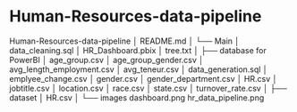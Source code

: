 # Human-Resources-data-pipeline

Human-Resources-data-pipeline
│   README.md
│
└── Main
    │   data_cleaning.sql
    │   HR_Dashboard.pbix
    │   tree.txt
    │
    ├── database for PowerBI
    │       age_group.csv
    │       age_group_gender.csv
    │       avg_length_employment.csv
    │       avg_teneur.csv
    │       data_generation.sql
    │       emplyee_change.csv
    │       gender.csv
    │       gender_department.csv
    │       HR.csv
    │       jobtitle.csv
    │       location.csv
    │       race.csv
    │       state.csv
    │       turnover_rate.csv
    │
    ├── dataset
    │       HR.csv
    │
    └── images
            dashboard.png
            hr_data_pipeline.png
